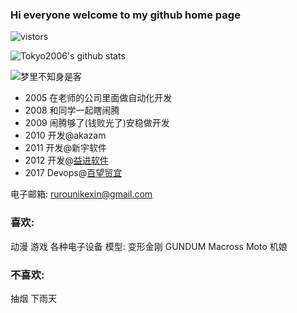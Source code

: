 ### Hi everyone welcome to my github home page

![vistors](https://count.getloli.com/get/@tokyo2006)

![Tokyo2006's github stats](https://github-readme-stats.vercel.app/api?username=tokyo2006&count_private=true&&show_icons=true&theme=radical)

![梦里不知身是客](https://res.cloudinary.com/xinta/image/upload/v1523925289/blogimage/20120609_182219.jpg)

- 2005 在老师的公司里面做自动化开发
- 2008 和同学一起瞎闹腾
- 2009 闹腾够了(钱败光了)安稳做开发
- 2010 开发@akazam
- 2011 开发@新宇软件
- 2012 开发@[益进软件](https://www.eisgroup.com/)
- 2017 Devops@[百望贸宜](https://tradeshiftchina.cn/)

电子邮箱: rurounikexin@gmail.com

### 喜欢:

动漫 游戏 各种电子设备 
模型: 变形金刚 GUNDUM Macross Moto 机娘



### 不喜欢:

抽烟 下雨天
